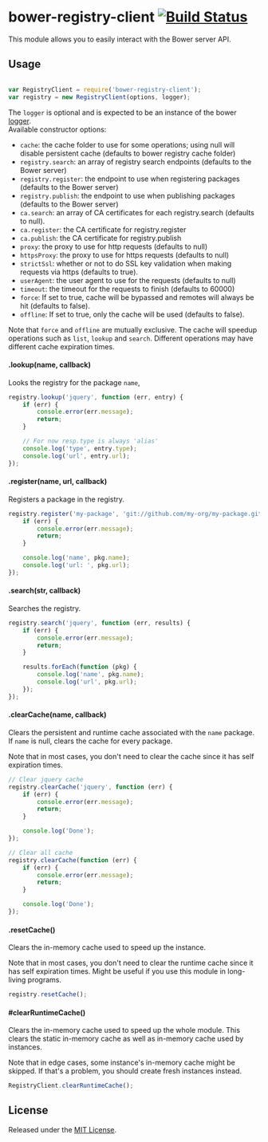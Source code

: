 # bower-registry-client [![Build Status](https://secure.travis-ci.org/bower/registry-client.png?branch=master)](http://travis-ci.org/bower/registry-client)

This module allows you to easily interact with the Bower server API.


## Usage

```js

var RegistryClient = require('bower-registry-client');
var registry = new RegistryClient(options, logger);
```

The `logger` is optional and is expected to be an instance of the bower [logger](https://github.com/bower/logger).   
Available constructor options:

- `cache`: the cache folder to use for some operations; using null will disable persistent cache (defaults to bower registry cache folder)
- `registry.search`: an array of registry search endpoints (defaults to the Bower server)
- `registry.register`: the endpoint to use when registering packages (defaults to the Bower server)
- `registry.publish`: the endpoint to use when publishing packages (defaults to the Bower server)
- `ca.search`: an array of CA certificates for each registry.search (defaults to null).
- `ca.register`: the CA certificate for registry.register
- `ca.publish`: the CA certificate for registry.publish
- `proxy`: the proxy to use for http requests (defaults to null)
- `httpsProxy`: the proxy to use for https requests (defaults to null)
- `strictSsl`: whether or not to do SSL key validation when making requests via https (defaults to true).
- `userAgent`: the user agent to use for the requests (defaults to null)
- `timeout`: the timeout for the requests to finish (defaults to 60000)
- `force`: If set to true, cache will be bypassed and remotes will always be hit (defaults to false).
- `offline`: If set to true, only the cache will be used (defaults to false).


Note that `force` and `offline` are mutually exclusive.
The cache will speedup operations such as `list`, `lookup` and `search`.
Different operations may have different cache expiration times.


#### .lookup(name, callback)

Looks the registry for the package `name`,

```js
registry.lookup('jquery', function (err, entry) {
    if (err) {
        console.error(err.message);
        return;
    }

    // For now resp.type is always 'alias'
    console.log('type', entry.type);
    console.log('url', entry.url);
});
```

#### .register(name, url, callback)

Registers a package in the registry.

```js
registry.register('my-package', 'git://github.com/my-org/my-package.git', function (err, pkg) {
    if (err) {
        console.error(err.message);
        return;
    }

    console.log('name', pkg.name);
    console.log('url: ', pkg.url);
});
```

#### .search(str, callback)

Searches the registry.

```js
registry.search('jquery', function (err, results) {
    if (err) {
        console.error(err.message);
        return;
    }

    results.forEach(function (pkg) {
        console.log('name', pkg.name);
        console.log('url', pkg.url);
    });
});
```

#### .clearCache(name, callback)

Clears the persistent and runtime cache associated with the `name` package.   
If `name` is null, clears the cache for every package.

Note that in most cases, you don't need to clear the cache since it has
self expiration times.

```js
// Clear jquery cache
registry.clearCache('jquery', function (err) {
    if (err) {
        console.error(err.message);
        return;
    }

    console.log('Done');
});

// Clear all cache
registry.clearCache(function (err) {
    if (err) {
        console.error(err.message);
        return;
    }

    console.log('Done');
});
```


#### .resetCache()

Clears the in-memory cache used to speed up the instance.

Note that in most cases, you don't need to clear the runtime cache since it has
self expiration times.
Might be useful if you use this module in long-living programs.

```js
registry.resetCache();
```

#### #clearRuntimeCache()

Clears the in-memory cache used to speed up the whole module.
This clears the static in-memory cache as well as in-memory cache used by instances.

Note that in edge cases, some instance's in-memory cache might be skipped.
If that's a problem, you should create fresh instances instead.

```js
RegistryClient.clearRuntimeCache();
```



## License

Released under the [MIT License](http://www.opensource.org/licenses/mit-license.php).
